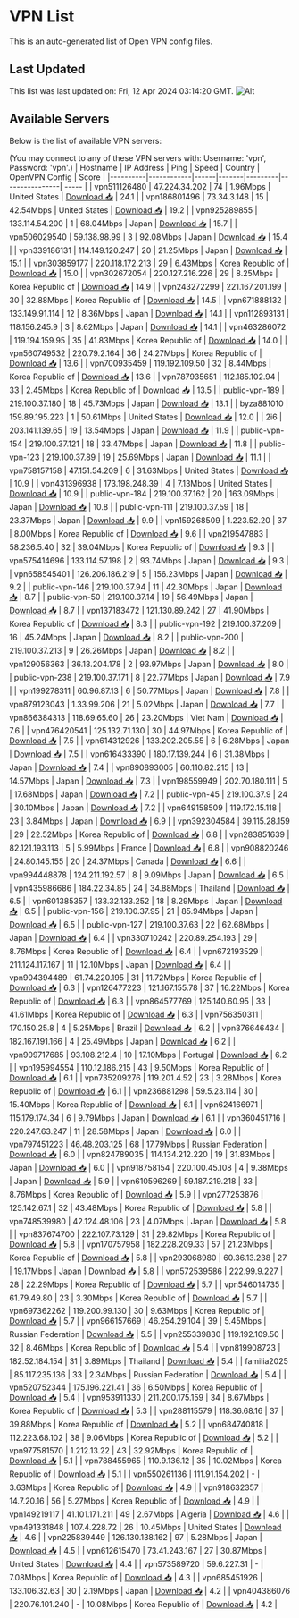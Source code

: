 # VPN List

This is an auto-generated list of Open VPN config files.

## Last Updated

This list was last updated on: Fri, 12 Apr 2024 03:14:20 GMT.
![Alt](https://repobeats.axiom.co/api/embed/186b98318ef1479477931607c1ad7d823f12451f.svg "Repobeats analytics image")

## Available Servers

Below is the list of available VPN servers:

(You may connect to any of these VPN servers with: Username: 'vpn', Password: 'vpn'.)
| Hostname | IP Address | Ping | Speed | Country | OpenVPN Config | Score |
|----------|------------|------|-------|---------|----------------| ----- |
| vpn511126480 | 47.224.34.202 | 74 | 1.96Mbps | United States | [Download 📥](./configs/server_0_US.ovpn) | 24.1 |
| vpn186801496 | 73.34.3.148 | 15 | 42.54Mbps | United States | [Download 📥](./configs/server_1_US.ovpn) | 19.2 |
| vpn925289855 | 133.114.54.200 | 1 | 68.04Mbps | Japan | [Download 📥](./configs/server_2_JP.ovpn) | 15.7 |
| vpn506029540 | 59.138.98.99 | 3 | 92.08Mbps | Japan | [Download 📥](./configs/server_3_JP.ovpn) | 15.4 |
| vpn339186131 | 114.149.120.247 | 20 | 21.25Mbps | Japan | [Download 📥](./configs/server_4_JP.ovpn) | 15.1 |
| vpn303859177 | 220.118.172.213 | 29 | 6.43Mbps | Korea Republic of | [Download 📥](./configs/server_5_KR.ovpn) | 15.0 |
| vpn302672054 | 220.127.216.226 | 29 | 8.25Mbps | Korea Republic of | [Download 📥](./configs/server_6_KR.ovpn) | 14.9 |
| vpn243272299 | 221.167.201.199 | 30 | 32.88Mbps | Korea Republic of | [Download 📥](./configs/server_7_KR.ovpn) | 14.5 |
| vpn671888132 | 133.149.91.114 | 12 | 8.36Mbps | Japan | [Download 📥](./configs/server_8_JP.ovpn) | 14.1 |
| vpn112893131 | 118.156.245.9 | 3 | 8.62Mbps | Japan | [Download 📥](./configs/server_9_JP.ovpn) | 14.1 |
| vpn463286072 | 119.194.159.95 | 35 | 41.83Mbps | Korea Republic of | [Download 📥](./configs/server_10_KR.ovpn) | 14.0 |
| vpn560749532 | 220.79.2.164 | 36 | 24.27Mbps | Korea Republic of | [Download 📥](./configs/server_11_KR.ovpn) | 13.6 |
| vpn700935459 | 119.192.109.50 | 32 | 8.44Mbps | Korea Republic of | [Download 📥](./configs/server_12_KR.ovpn) | 13.6 |
| vpn787935651 | 112.185.102.94 | 33 | 2.45Mbps | Korea Republic of | [Download 📥](./configs/server_13_KR.ovpn) | 13.5 |
| public-vpn-189 | 219.100.37.180 | 18 | 45.73Mbps | Japan | [Download 📥](./configs/server_14_JP.ovpn) | 13.1 |
| byza881010 | 159.89.195.223 | 1 | 50.61Mbps | United States | [Download 📥](./configs/server_15_US.ovpn) | 12.0 |
| 2i6 | 203.141.139.65 | 19 | 13.54Mbps | Japan | [Download 📥](./configs/server_16_JP.ovpn) | 11.9 |
| public-vpn-154 | 219.100.37.121 | 18 | 33.47Mbps | Japan | [Download 📥](./configs/server_17_JP.ovpn) | 11.8 |
| public-vpn-123 | 219.100.37.89 | 19 | 25.69Mbps | Japan | [Download 📥](./configs/server_18_JP.ovpn) | 11.1 |
| vpn758157158 | 47.151.54.209 | 6 | 31.63Mbps | United States | [Download 📥](./configs/server_19_US.ovpn) | 10.9 |
| vpn431396938 | 173.198.248.39 | 4 | 7.13Mbps | United States | [Download 📥](./configs/server_20_US.ovpn) | 10.9 |
| public-vpn-184 | 219.100.37.162 | 20 | 163.09Mbps | Japan | [Download 📥](./configs/server_21_JP.ovpn) | 10.8 |
| public-vpn-111 | 219.100.37.59 | 18 | 23.37Mbps | Japan | [Download 📥](./configs/server_22_JP.ovpn) | 9.9 |
| vpn159268509 | 1.223.52.20 | 37 | 8.00Mbps | Korea Republic of | [Download 📥](./configs/server_23_KR.ovpn) | 9.6 |
| vpn219547883 | 58.236.5.40 | 32 | 39.04Mbps | Korea Republic of | [Download 📥](./configs/server_24_KR.ovpn) | 9.3 |
| vpn575414696 | 133.114.57.198 | 2 | 93.74Mbps | Japan | [Download 📥](./configs/server_25_JP.ovpn) | 9.3 |
| vpn658545401 | 126.206.186.219 | 5 | 156.23Mbps | Japan | [Download 📥](./configs/server_26_JP.ovpn) | 9.2 |
| public-vpn-146 | 219.100.37.94 | 11 | 42.30Mbps | Japan | [Download 📥](./configs/server_27_JP.ovpn) | 8.7 |
| public-vpn-50 | 219.100.37.14 | 19 | 56.49Mbps | Japan | [Download 📥](./configs/server_28_JP.ovpn) | 8.7 |
| vpn137183472 | 121.130.89.242 | 27 | 41.90Mbps | Korea Republic of | [Download 📥](./configs/server_29_KR.ovpn) | 8.3 |
| public-vpn-192 | 219.100.37.209 | 16 | 45.24Mbps | Japan | [Download 📥](./configs/server_30_JP.ovpn) | 8.2 |
| public-vpn-200 | 219.100.37.213 | 9 | 26.26Mbps | Japan | [Download 📥](./configs/server_31_JP.ovpn) | 8.2 |
| vpn129056363 | 36.13.204.178 | 2 | 93.97Mbps | Japan | [Download 📥](./configs/server_32_JP.ovpn) | 8.0 |
| public-vpn-238 | 219.100.37.171 | 8 | 22.77Mbps | Japan | [Download 📥](./configs/server_33_JP.ovpn) | 7.9 |
| vpn199278311 | 60.96.87.13 | 6 | 50.77Mbps | Japan | [Download 📥](./configs/server_34_JP.ovpn) | 7.8 |
| vpn879123043 | 1.33.99.206 | 21 | 5.02Mbps | Japan | [Download 📥](./configs/server_35_JP.ovpn) | 7.7 |
| vpn866384313 | 118.69.65.60 | 26 | 23.20Mbps | Viet Nam | [Download 📥](./configs/server_36_VN.ovpn) | 7.6 |
| vpn476420541 | 125.132.71.130 | 30 | 44.97Mbps | Korea Republic of | [Download 📥](./configs/server_37_KR.ovpn) | 7.5 |
| vpn614312926 | 133.202.205.55 | 6 | 6.28Mbps | Japan | [Download 📥](./configs/server_38_JP.ovpn) | 7.5 |
| vpn616433390 | 180.17.139.244 | 6 | 31.38Mbps | Japan | [Download 📥](./configs/server_39_JP.ovpn) | 7.4 |
| vpn890893005 | 60.110.82.215 | 13 | 14.57Mbps | Japan | [Download 📥](./configs/server_40_JP.ovpn) | 7.3 |
| vpn198559949 | 202.70.180.111 | 5 | 17.68Mbps | Japan | [Download 📥](./configs/server_41_JP.ovpn) | 7.2 |
| public-vpn-45 | 219.100.37.9 | 24 | 30.10Mbps | Japan | [Download 📥](./configs/server_42_JP.ovpn) | 7.2 |
| vpn649158509 | 119.172.15.118 | 23 | 3.84Mbps | Japan | [Download 📥](./configs/server_43_JP.ovpn) | 6.9 |
| vpn392304584 | 39.115.28.159 | 29 | 22.52Mbps | Korea Republic of | [Download 📥](./configs/server_44_KR.ovpn) | 6.8 |
| vpn283851639 | 82.121.193.113 | 5 | 5.99Mbps | France | [Download 📥](./configs/server_45_FR.ovpn) | 6.8 |
| vpn908820246 | 24.80.145.155 | 20 | 24.37Mbps | Canada | [Download 📥](./configs/server_46_CA.ovpn) | 6.6 |
| vpn994448878 | 124.211.192.57 | 8 | 9.09Mbps | Japan | [Download 📥](./configs/server_47_JP.ovpn) | 6.5 |
| vpn435986686 | 184.22.34.85 | 24 | 34.88Mbps | Thailand | [Download 📥](./configs/server_48_TH.ovpn) | 6.5 |
| vpn601385357 | 133.32.133.252 | 18 | 8.29Mbps | Japan | [Download 📥](./configs/server_49_JP.ovpn) | 6.5 |
| public-vpn-156 | 219.100.37.95 | 21 | 85.94Mbps | Japan | [Download 📥](./configs/server_50_JP.ovpn) | 6.5 |
| public-vpn-127 | 219.100.37.63 | 22 | 62.68Mbps | Japan | [Download 📥](./configs/server_51_JP.ovpn) | 6.4 |
| vpn330710242 | 220.89.254.193 | 29 | 8.76Mbps | Korea Republic of | [Download 📥](./configs/server_52_KR.ovpn) | 6.4 |
| vpn672193529 | 211.124.117.167 | 11 | 12.10Mbps | Japan | [Download 📥](./configs/server_53_JP.ovpn) | 6.4 |
| vpn904394489 | 61.74.220.195 | 31 | 11.72Mbps | Korea Republic of | [Download 📥](./configs/server_54_KR.ovpn) | 6.3 |
| vpn126477223 | 121.167.155.78 | 37 | 16.22Mbps | Korea Republic of | [Download 📥](./configs/server_55_KR.ovpn) | 6.3 |
| vpn864577769 | 125.140.60.95 | 33 | 41.61Mbps | Korea Republic of | [Download 📥](./configs/server_56_KR.ovpn) | 6.3 |
| vpn756350311 | 170.150.25.8 | 4 | 5.25Mbps | Brazil | [Download 📥](./configs/server_57_BR.ovpn) | 6.2 |
| vpn376646434 | 182.167.191.166 | 4 | 25.49Mbps | Japan | [Download 📥](./configs/server_58_JP.ovpn) | 6.2 |
| vpn909717685 | 93.108.212.4 | 10 | 17.10Mbps | Portugal | [Download 📥](./configs/server_59_PT.ovpn) | 6.2 |
| vpn195994554 | 110.12.186.215 | 43 | 9.50Mbps | Korea Republic of | [Download 📥](./configs/server_60_KR.ovpn) | 6.1 |
| vpn735209276 | 119.201.4.52 | 23 | 3.28Mbps | Korea Republic of | [Download 📥](./configs/server_61_KR.ovpn) | 6.1 |
| vpn236881298 | 59.5.23.114 | 30 | 15.40Mbps | Korea Republic of | [Download 📥](./configs/server_62_KR.ovpn) | 6.1 |
| vpn624166971 | 115.179.174.34 | 6 | 9.79Mbps | Japan | [Download 📥](./configs/server_63_JP.ovpn) | 6.1 |
| vpn360451716 | 220.247.63.247 | 11 | 28.58Mbps | Japan | [Download 📥](./configs/server_64_JP.ovpn) | 6.0 |
| vpn797451223 | 46.48.203.125 | 68 | 17.79Mbps | Russian Federation | [Download 📥](./configs/server_65_RU.ovpn) | 6.0 |
| vpn824789035 | 114.134.212.220 | 19 | 31.83Mbps | Japan | [Download 📥](./configs/server_66_JP.ovpn) | 6.0 |
| vpn918758154 | 220.100.45.108 | 4 | 9.38Mbps | Japan | [Download 📥](./configs/server_67_JP.ovpn) | 5.9 |
| vpn610596269 | 59.187.219.218 | 33 | 8.76Mbps | Korea Republic of | [Download 📥](./configs/server_68_KR.ovpn) | 5.9 |
| vpn277253876 | 125.142.67.1 | 32 | 43.48Mbps | Korea Republic of | [Download 📥](./configs/server_69_KR.ovpn) | 5.8 |
| vpn748539980 | 42.124.48.106 | 23 | 4.07Mbps | Japan | [Download 📥](./configs/server_70_JP.ovpn) | 5.8 |
| vpn837674700 | 222.107.73.129 | 31 | 29.82Mbps | Korea Republic of | [Download 📥](./configs/server_71_KR.ovpn) | 5.8 |
| vpn170757958 | 182.228.209.33 | 57 | 21.23Mbps | Korea Republic of | [Download 📥](./configs/server_72_KR.ovpn) | 5.8 |
| vpn293068980 | 60.36.13.238 | 27 | 19.17Mbps | Japan | [Download 📥](./configs/server_73_JP.ovpn) | 5.8 |
| vpn572539586 | 222.99.9.227 | 28 | 22.29Mbps | Korea Republic of | [Download 📥](./configs/server_74_KR.ovpn) | 5.7 |
| vpn546014735 | 61.79.49.80 | 23 | 3.30Mbps | Korea Republic of | [Download 📥](./configs/server_75_KR.ovpn) | 5.7 |
| vpn697362262 | 119.200.99.130 | 30 | 9.63Mbps | Korea Republic of | [Download 📥](./configs/server_76_KR.ovpn) | 5.7 |
| vpn966157669 | 46.254.29.104 | 39 | 5.45Mbps | Russian Federation | [Download 📥](./configs/server_77_RU.ovpn) | 5.5 |
| vpn255339830 | 119.192.109.50 | 32 | 8.46Mbps | Korea Republic of | [Download 📥](./configs/server_78_KR.ovpn) | 5.4 |
| vpn819908723 | 182.52.184.154 | 31 | 3.89Mbps | Thailand | [Download 📥](./configs/server_79_TH.ovpn) | 5.4 |
| familia2025 | 85.117.235.136 | 33 | 2.34Mbps | Russian Federation | [Download 📥](./configs/server_80_RU.ovpn) | 5.4 |
| vpn520752344 | 175.196.221.41 | 36 | 6.50Mbps | Korea Republic of | [Download 📥](./configs/server_81_KR.ovpn) | 5.4 |
| vpn953911330 | 211.200.175.159 | 34 | 8.67Mbps | Korea Republic of | [Download 📥](./configs/server_82_KR.ovpn) | 5.3 |
| vpn288115579 | 118.36.68.16 | 37 | 39.88Mbps | Korea Republic of | [Download 📥](./configs/server_83_KR.ovpn) | 5.2 |
| vpn684740818 | 112.223.68.102 | 38 | 9.06Mbps | Korea Republic of | [Download 📥](./configs/server_84_KR.ovpn) | 5.2 |
| vpn977581570 | 1.212.13.22 | 43 | 32.92Mbps | Korea Republic of | [Download 📥](./configs/server_85_KR.ovpn) | 5.1 |
| vpn788455965 | 110.9.136.12 | 35 | 10.02Mbps | Korea Republic of | [Download 📥](./configs/server_86_KR.ovpn) | 5.1 |
| vpn550261136 | 111.91.154.202 | - | 3.63Mbps | Korea Republic of | [Download 📥](./configs/server_87_KR.ovpn) | 4.9 |
| vpn918632357 | 14.7.20.16 | 56 | 5.27Mbps | Korea Republic of | [Download 📥](./configs/server_88_KR.ovpn) | 4.9 |
| vpn149219117 | 41.101.171.211 | 49 | 2.67Mbps | Algeria | [Download 📥](./configs/server_89_DZ.ovpn) | 4.6 |
| vpn491331848 | 107.4.228.72 | 26 | 10.45Mbps | United States | [Download 📥](./configs/server_90_US.ovpn) | 4.6 |
| vpn225839449 | 126.130.138.162 | 97 | 5.28Mbps | Japan | [Download 📥](./configs/server_91_JP.ovpn) | 4.5 |
| vpn612615470 | 73.41.243.167 | 27 | 30.87Mbps | United States | [Download 📥](./configs/server_92_US.ovpn) | 4.4 |
| vpn573589720 | 59.6.227.31 | - | 7.08Mbps | Korea Republic of | [Download 📥](./configs/server_93_KR.ovpn) | 4.3 |
| vpn685451926 | 133.106.32.63 | 30 | 2.19Mbps | Japan | [Download 📥](./configs/server_94_JP.ovpn) | 4.2 |
| vpn404386076 | 220.76.101.240 | - | 10.08Mbps | Korea Republic of | [Download 📥](./configs/server_95_KR.ovpn) | 4.2 |
